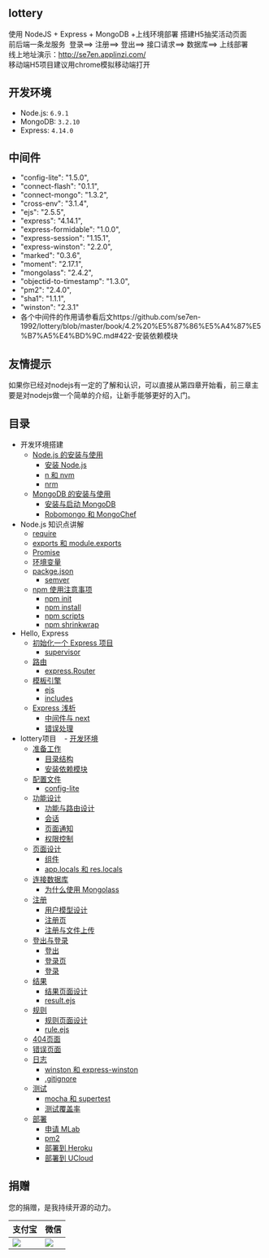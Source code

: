 ## lottery

使用 NodeJS + Express + MongoDB +上线环境部署 搭建H5抽奖活动页面<br>
前后端一条龙服务  登录==> 注册==> 登出==> 接口请求==> 数据库==> 上线部署<br>
线上地址演示：http://se7en.applinzi.com/<br>
移动端H5项目建议用chrome模拟移动端打开

## 开发环境

- Node.js: `6.9.1`
- MongoDB: `3.2.10`
- Express: `4.14.0`

## 中间件

- "config-lite": "1.5.0",
- "connect-flash": "0.1.1",
- "connect-mongo": "1.3.2",
- "cross-env": "3.1.4",
- "ejs": "2.5.5",
- "express": "4.14.1",
- "express-formidable": "1.0.0",
- "express-session": "1.15.1",
- "express-winston": "2.2.0",
- "marked": "0.3.6",
- "moment": "2.17.1",
- "mongolass": "2.4.2",
- "objectid-to-timestamp": "1.3.0",
- "pm2": "2.4.0",
- "sha1": "1.1.1",
- "winston": "2.3.1"
- 各个中间件的作用请参看后文https://github.com/se7en-1992/lottery/blob/master/book/4.2%20%E5%87%86%E5%A4%87%E5%B7%A5%E4%BD%9C.md#422-安装依赖模块

## 友情提示

如果你已经对nodejs有一定的了解和认识，可以直接从第四章开始看，前三章主要是对nodejs做一个简单的介绍，让新手能够更好的入门。

## 目录

- 开发环境搭建
    - [Node.js 的安装与使用](https://github.com/se7en-1992/lottery/tree/master/book/1.1%20Node.js%20%E7%9A%84%E5%AE%89%E8%A3%85%E4%B8%8E%E4%BD%BF%E7%94%A8.md)
        - [安装 Node.js](https://github.com/se7en-1992/lottery/tree/master/book/1.1%20Node.js%20%E7%9A%84%E5%AE%89%E8%A3%85%E4%B8%8E%E4%BD%BF%E7%94%A8.md#111-安装-nodejs)
        - [n 和 nvm](https://github.com/se7en-1992/lottery/tree/master/book/1.1%20Node.js%20%E7%9A%84%E5%AE%89%E8%A3%85%E4%B8%8E%E4%BD%BF%E7%94%A8.md#112-n-和-nvm)
        - [nrm](https://github.com/se7en-1992/lottery/tree/master/book/1.1%20Node.js%20%E7%9A%84%E5%AE%89%E8%A3%85%E4%B8%8E%E4%BD%BF%E7%94%A8.md#113-nrm)
    - [MongoDB 的安装与使用](https://github.com/se7en-1992/lottery/tree/master/book/1.2%20MongoDB%20%E7%9A%84%E5%AE%89%E8%A3%85%E4%B8%8E%E4%BD%BF%E7%94%A8.md)
        - [安装与启动 MongoDB](https://github.com/se7en-1992/lottery/tree/master/book/1.2%20MongoDB%20%E7%9A%84%E5%AE%89%E8%A3%85%E4%B8%8E%E4%BD%BF%E7%94%A8.md#121-安装与启动-mongodb)
        - [Robomongo 和 MongoChef](https://github.com/se7en-1992/lottery/tree/master/book/1.2%20MongoDB%20%E7%9A%84%E5%AE%89%E8%A3%85%E4%B8%8E%E4%BD%BF%E7%94%A8.md#122-robomongo-和-mongochef)
- Node.js 知识点讲解
    - [require](https://github.com/se7en-1992/lottery/tree/master/book/2.1%20require.md)
    - [exports 和 module.exports](https://github.com/se7en-1992/lottery/tree/master/book/2.2%20exports%20%E5%92%8C%20module.exports.md)
    - [Promise](https://github.com/se7en-1992/lottery/tree/master/book/2.3%20Promise.md)
    - [环境变量](https://github.com/se7en-1992/lottery/tree/master/book/2.4%20%E7%8E%AF%E5%A2%83%E5%8F%98%E9%87%8F.md)
    - [packge.json](https://github.com/se7en-1992/lottery/tree/master/book/2.5%20package.json.md)
        - [semver](https://github.com/se7en-1992/lottery/tree/master/book/2.5%20package.json.md#251-semver)
    - [npm 使用注意事项](https://github.com/se7en-1992/lottery/tree/master/book/2.6%20npm%20%E4%BD%BF%E7%94%A8%E6%B3%A8%E6%84%8F%E4%BA%8B%E9%A1%B9.md)
        - [npm init](https://github.com/se7en-1992/lottery/tree/master/book/2.6%20npm%20%E4%BD%BF%E7%94%A8%E6%B3%A8%E6%84%8F%E4%BA%8B%E9%A1%B9.md#261-npm-init)
        - [npm install](https://github.com/se7en-1992/lottery/tree/master/book/2.6%20npm%20%E4%BD%BF%E7%94%A8%E6%B3%A8%E6%84%8F%E4%BA%8B%E9%A1%B9.md#262-npm-install)
        - [npm scripts](https://github.com/se7en-1992/lottery/tree/master/book/2.6%20npm%20%E4%BD%BF%E7%94%A8%E6%B3%A8%E6%84%8F%E4%BA%8B%E9%A1%B9.md#263-npm-scripts)
        - [npm shrinkwrap ](https://github.com/se7en-1992/lottery/tree/master/book/2.6%20npm%20%E4%BD%BF%E7%94%A8%E6%B3%A8%E6%84%8F%E4%BA%8B%E9%A1%B9.md#264-npm-shrinkwrap)
- Hello, Express
    - [初始化一个 Express 项目](https://github.com/se7en-1992/lottery/tree/master/book/3.1%20%E5%88%9D%E5%A7%8B%E5%8C%96%E4%B8%80%E4%B8%AA%20Express%20%E9%A1%B9%E7%9B%AE.md)
        - [supervisor](https://github.com/se7en-1992/lottery/tree/master/book/3.1%20%E5%88%9D%E5%A7%8B%E5%8C%96%E4%B8%80%E4%B8%AA%20Express%20%E9%A1%B9%E7%9B%AE.md#311-supervisor)
    - [路由](https://github.com/se7en-1992/lottery/tree/master/book/3.2%20%E8%B7%AF%E7%94%B1.md)
        - [express.Router](https://github.com/se7en-1992/lottery/tree/master/book/3.2%20%E8%B7%AF%E7%94%B1.md#321-expressrouter)
    - [模板引擎](https://github.com/se7en-1992/lottery/tree/master/book/3.3%20%E6%A8%A1%E6%9D%BF%E5%BC%95%E6%93%8E.md)
        - [ejs](https://github.com/se7en-1992/lottery/tree/master/book/3.3%20%E6%A8%A1%E6%9D%BF%E5%BC%95%E6%93%8E.md#331-ejs)
        - [includes](https://github.com/se7en-1992/lottery/tree/master/book/3.3%20%E6%A8%A1%E6%9D%BF%E5%BC%95%E6%93%8E.md#332-includes)
    - [Express 浅析](https://github.com/se7en-1992/lottery/tree/master/book/3.4%20Express%20%E6%B5%85%E6%9E%90.md)
        - [中间件与 next](https://github.com/se7en-1992/lottery/tree/master/book/3.4%20Express%20%E6%B5%85%E6%9E%90.md#341-中间件与-next)
        - [错误处理](https://github.com/se7en-1992/lottery/tree/master/book/3.4%20Express%20%E6%B5%85%E6%9E%90.md#342-错误处理)
- lottery项目
    - [开发环境](https://github.com/se7en-1992/lottery/tree/master/book/4.1%20%E5%BC%80%E5%8F%91%E7%8E%AF%E5%A2%83.md)
    - [准备工作](https://github.com/se7en-1992/lottery/tree/master/book/4.2%20%E5%87%86%E5%A4%87%E5%B7%A5%E4%BD%9C.md)
        - [目录结构](https://github.com/se7en-1992/lottery/tree/master/book/4.2%20%E5%87%86%E5%A4%87%E5%B7%A5%E4%BD%9C.md#421-目录结构)
        - [安装依赖模块](https://github.com/se7en-1992/lottery/tree/master/book/4.2%20%E5%87%86%E5%A4%87%E5%B7%A5%E4%BD%9C.md#422-安装依赖模块)
    - [配置文件](https://github.com/se7en-1992/lottery/tree/master/book/4.3%20%E9%85%8D%E7%BD%AE%E6%96%87%E4%BB%B6.md)
        - [config-lite](https://github.com/se7en-1992/lottery/tree/master/book/4.3%20%E9%85%8D%E7%BD%AE%E6%96%87%E4%BB%B6.md#431-config-lite)
    - [功能设计](https://github.com/se7en-1992/lottery/tree/master/book/4.4%20%E5%8A%9F%E8%83%BD%E8%AE%BE%E8%AE%A1.md)
        - [功能与路由设计](https://github.com/se7en-1992/lottery/tree/master/book/4.4%20%E5%8A%9F%E8%83%BD%E8%AE%BE%E8%AE%A1.md#441-功能与路由设计)
        - [会话](https://github.com/se7en-1992/lottery/tree/master/book/4.4%20%E5%8A%9F%E8%83%BD%E8%AE%BE%E8%AE%A1.md#442-会话)
        - [页面通知](https://github.com/se7en-1992/lottery/tree/master/book/4.4%20%E5%8A%9F%E8%83%BD%E8%AE%BE%E8%AE%A1.md#443-页面通知)
        - [权限控制](https://github.com/se7en-1992/lottery/tree/master/book/4.4%20%E5%8A%9F%E8%83%BD%E8%AE%BE%E8%AE%A1.md#444-权限控制)
    - [页面设计](https://github.com/se7en-1992/lottery/tree/master/book/4.5%20%E9%A1%B5%E9%9D%A2%E8%AE%BE%E8%AE%A1.md)
        - [组件](https://github.com/se7en-1992/lottery/tree/master/book/4.5%20%E9%A1%B5%E9%9D%A2%E8%AE%BE%E8%AE%A1.md#451-组件)
        - [app.locals 和 res.locals](https://github.com/se7en-1992/lottery/tree/master/book/4.5%20%E9%A1%B5%E9%9D%A2%E8%AE%BE%E8%AE%A1.md#452-applocals-和-reslocals)
    - [连接数据库](https://github.com/se7en-1992/lottery/tree/master/book/4.6%20%E8%BF%9E%E6%8E%A5%E6%95%B0%E6%8D%AE%E5%BA%93.md)
        - [为什么使用 Mongolass](https://github.com/se7en-1992/lottery/tree/master/book/4.6%20%E8%BF%9E%E6%8E%A5%E6%95%B0%E6%8D%AE%E5%BA%93.md#461-为什么使用-mongolass)
    - [注册](https://github.com/se7en-1992/lottery/tree/master/book/4.7%20%E6%B3%A8%E5%86%8C.md)
        - [用户模型设计](https://github.com/se7en-1992/lottery/tree/master/book/4.7%20%E6%B3%A8%E5%86%8C.md#471-用户模型设计)
        - [注册页](https://github.com/se7en-1992/lottery/tree/master/book/4.7%20%E6%B3%A8%E5%86%8C.md#472-注册页)
        - [注册与文件上传](https://github.com/se7en-1992/lottery/tree/master/book/4.7%20%E6%B3%A8%E5%86%8C.md#473-注册与文件上传)
    - [登出与登录](https://github.com/se7en-1992/lottery/tree/master/book/4.8%20%E7%99%BB%E5%87%BA%E4%B8%8E%E7%99%BB%E5%BD%95.md)
        - [登出](https://github.com/se7en-1992/lottery/tree/master/book/4.8%20%E7%99%BB%E5%87%BA%E4%B8%8E%E7%99%BB%E5%BD%95.md#481-登出)
        - [登录页](https://github.com/se7en-1992/lottery/tree/master/book/4.8%20%E7%99%BB%E5%87%BA%E4%B8%8E%E7%99%BB%E5%BD%95.md#482-登录页)
        - [登录](https://github.com/se7en-1992/lottery/tree/master/book/4.8%20%E7%99%BB%E5%87%BA%E4%B8%8E%E7%99%BB%E5%BD%95.md#483-登录)
    - [结果](https://github.com/se7en-1992/lottery/blob/master/book/4.9%20%E7%BB%93%E6%9E%9C.md)
        - [结果页面设计](https://github.com/se7en-1992/lottery/blob/master/book/4.9%20%E7%BB%93%E6%9E%9C.md#491-结果页面设计)
        - [result.ejs](https://github.com/se7en-1992/lottery/blob/master/book/4.9%20%E7%BB%93%E6%9E%9C.md#492-resultejs)        
    - [规则](https://github.com/se7en-1992/lottery/blob/master/book/4.10%20%E8%A7%84%E5%88%99.md)
        - [规则页面设计](https://github.com/se7en-1992/lottery/blob/master/book/4.10%20%E8%A7%84%E5%88%99.md#4101-规则页面设计)
        - [rule.ejs](https://github.com/se7en-1992/lottery/blob/master/book/4.10%20%E8%A7%84%E5%88%99.md#4102-ruleejs)
    - [404页面](https://github.com/se7en-1992/lottery/tree/master/book/4.11%20404%20%E9%A1%B5%E9%9D%A2.md)
    - [错误页面](https://github.com/se7en-1992/lottery/tree/master/book/4.12%20%E9%94%99%E8%AF%AF%E9%A1%B5%E9%9D%A2.md)
    - [日志](https://github.com/se7en-1992/lottery/tree/master/book/4.13%20%E6%97%A5%E5%BF%97.md)
        - [winston 和 express-winston](https://github.com/se7en-1992/lottery/tree/master/book/4.13%20%E6%97%A5%E5%BF%97.md#4131-winston-和-express-winston)
        - [.gitignore](https://github.com/se7en-1992/lottery/tree/master/book/4.13%20%E6%97%A5%E5%BF%97.md#4132-gitignore)
    - [测试](https://github.com/se7en-1992/lottery/tree/master/book/4.14%20%E6%B5%8B%E8%AF%95.md)
        - [mocha 和 supertest](https://github.com/se7en-1992/lottery/tree/master/book/4.14%20%E6%B5%8B%E8%AF%95.md#4141-mocha-和-supertest)
        - [测试覆盖率](https://github.com/se7en-1992/lottery/tree/master/book/4.14%20%E6%B5%8B%E8%AF%95.md#4142-测试覆盖率)
    - [部署](https://github.com/se7en-1992/lottery/tree/master/book/4.15%20%E9%83%A8%E7%BD%B2.md)
        - [申请 MLab](https://github.com/se7en-1992/lottery/tree/master/book/4.15%20%E9%83%A8%E7%BD%B2.md#4151-申请-mlab)
        - [pm2](https://github.com/se7en-1992/lottery/tree/master/book/4.15%20%E9%83%A8%E7%BD%B2.md#4152-pm2)
        - [部署到 Heroku](https://github.com/se7en-1992/lottery/tree/master/book/4.15%20%E9%83%A8%E7%BD%B2.md#4152-部署到-heroku)
        - [部署到 UCloud](https://github.com/se7en-1992/lottery/tree/master/book/4.15%20%E9%83%A8%E7%BD%B2.md#4153-部署到-ucloud)



## 捐赠

您的捐赠，是我持续开源的动力。

支付宝 | 微信
------|------
![](./public/alipay.png) | ![](./public/wechat.jpeg)
